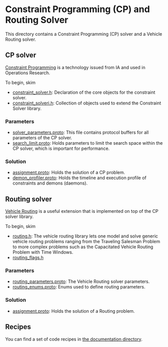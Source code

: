 # Constraint Programming (CP) and Routing Solver

This directory contains a Constraint Programming (CP) solver and a Vehicle
Routing solver.

## CP solver

[Constraint Programming](http://en.wikipedia.org/wiki/Constraint_programming) is
a technology issued from IA and used in Operations Research.

To begin, skim

* [constraint_solver.h](../constraint_solver/constraint_solver.h):
Declaration of the core objects for the constraint solver.
* [constraint_solveri.h](../constraint_solver/constraint_solveri.h):
Collection of objects used to extend the Constraint Solver library.

### Parameters

* [solver_parameters.proto](../constraint_solver/solver_parameters.proto):
This file contains protocol buffers for all parameters of the CP solver.
* [search_limit.proto](../constraint_solver/search_limit.proto):
Holds parameters to limit the search space within the CP solver, which is
important for performance.

### Solution

*   [assignment.proto](../constraint_solver/assignment.proto):
    Holds the solution of a CP problem.
*   [demon_profiler.proto](../constraint_solver/demon_profiler.proto):
    Holds the timeline and execution profile of constraints and demons
    (daemons).

## Routing solver

[Vehicle Routing](http://en.wikipedia.org/wiki/Vehicle_routing) is a useful
extension that is implemented on top of the CP solver library.

To begin, skim

* [routing.h](../constraint_solver/routing.h):
The vehicle routing library lets one model and solve generic vehicle routing
problems ranging from the Traveling Salesman Problem to more complex problems
such as the Capacitated Vehicle Routing Problem with Time Windows.
* [routing_flags.h](../constraint_solver/routing_flags.h)

### Parameters

* [routing_parameters.proto](../constraint_solver/routing_parameters.proto):
The Vehicle Routing solver parameters.
* [routing_enums.proto](../constraint_solver/routing_enums.proto):
Enums used to define routing parameters.

### Solution

* [assignment.proto](assignment.proto):
Holds the solution of a Routing problem.

## Recipes

You can find a set of code recipes in
[the documentation directory](docs/README.md).
